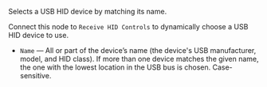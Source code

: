 Selects a USB HID device by matching its name.

Connect this node to `Receive HID Controls` to dynamically choose a USB HID device to use.

   - `Name` — All or part of the device’s name (the device's USB manufacturer, model, and HID class).  If more than one device matches the given name, the one with the lowest location in the USB bus is chosen.  Case-sensitive.
